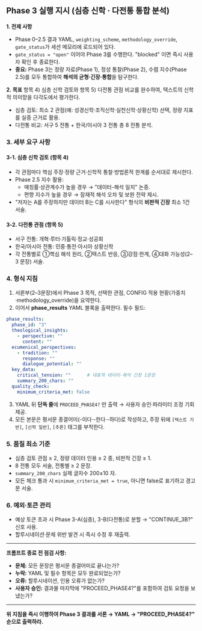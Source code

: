 ## Phase 3 실행 지시 (심층 신학 · 다전통 통합 분석)

**1. 전제 사항**

* Phase 0–2.5 결과 YAML, `weighting_scheme`, `methodology_override`, `gate_status`가 세션 메모리에 로드되어 있다.
* `gate_status = "open"` 이어야 Phase 3를 수행한다. "blocked" 이면 즉시 사용자 확인 후 종료한다.
* **중요:** Phase 3는 정량 자료(Phase 1), 정성 통찰(Phase 2), 수렴 지수(Phase 2.5)를 모두 통합하여 **해석의 균형·긴장·통합**을 탐구한다.

**2. 목표**
항목 4) 심층 신학 검토와 항목 5) 다전통 관점 비교를 완수하여, 텍스트의 신학적 의미망을 다각도에서 평가한다.

* 심층 검토: 최소 2 관점(예: 성경신학·조직신학·실천신학·상황신학) 선택, 정량 지표를 실증 근거로 활용.
* 다전통 비교: 서구 5 전통 + 한국/아시아 3 전통 총 8 전통 분석.

### 3. 세부 요구 사항
#### 3-1. 심층 신학 검토 (항목 4)

* 각 관점마다 핵심 주장·정량 근거·신학적 통찰·방법론적 한계를 순서대로 제시한다.
* Phase 2.5 지수 활용:
    * 매칭률·상관계수가 높을 경우 → "데이터-해석 일치" 논증.
    * 편향 지수가 높을 경우 → 잠재적 해석 오차 및 보완 전략 제시.  
* "저자는 A를 주장하지만 데이터 B는 C를 시사한다" 형식의 **비판적 긴장** 최소 1건 서술.

#### 3-2. 다전통 관점 (항목 5)

* 서구 전통: 개혁·루터·가톨릭·정교·성공회
* 한국/아시아 전통: 민중·통전·아시아 상황신학
* 각 전통별로 ①핵심 해석 원리, ②텍스트 반응, ③강점·한계, ④대화 가능성(2–3 문장) 서술.

### 4. 형식 지침
1. 서론부(2–3문장)에서 Phase 3 목적, 선택한 관점, CONFIG 적용 현황(가중치·methodology_override)을 요약한다.  
2. 이어서 **phase_results** YAML 블록을 출력한다. 필수 필드:

```yaml
phase_results:
  phase_id: "3"
  theological_insights:
    - perspective: ""
      content: ""
  ecumenical_perspectives:
    - tradition: ""
      response: ""
      dialogue_potential: ""
  key_data:
    critical_tension: ""      # 대표적 데이터-해석 긴장 1문장
    summary_200_chars: ""
  quality_check:
    minimum_criteria_met: false
```

3. YAML 뒤 **단독 줄**에 `PROCEED_PHASE4?` 만 출력 → 사용자 승인·파라미터 조정 기회 제공.
4. 모든 본문은 평서문 종결어미(-이다·-한다·-하다)로 작성하고, 주장 뒤에 `[텍스트 기반]`, `[신학 일반]`, `[추론]` 태그를 부착한다.

### 5. 품질 최소 기준
* 심층 검토 관점 ≥ 2, 정량 데이터 인용 ≥ 2 종, 비판적 긴장 ≥ 1.
* 8 전통 모두 서술, 전통별 ≥ 2 문장.
* `summary_200_chars` 실제 글자수 200±10 자.
* 모든 체크 통과 시 `minimum_criteria_met = true`, 아니면 false로 표기하고 경고문 서술.

### 6. 예외·토큰 관리

* 예상 토큰 초과 시 Phase 3-A(심층), 3-B(다전통)로 분할 → "CONTINUE_3B?" 신호 사용.
* 할루시네이션·문체 위반 발견 시 즉시 수정 후 재출력.

---
**프롬프트 종료 전 점검 사항:**
- **문체:** 모든 문장은 평서문 종결어미로 끝나는가?
- **누락:** YAML 및 필수 항목은 모두 완료되었는가?
- **오류:** 할루시네이션, 인용 오류가 없는가?
- **사용자 승인:** 결과물 마지막에 "PROCEED_PHASE4?"를 포함하여 검토 요청을 보냈는가?

---
**위 지침을 즉시 이행하여 Phase 3 결과를 서론 → YAML → "PROCEED_PHASE4?" 순으로 출력하라.**
